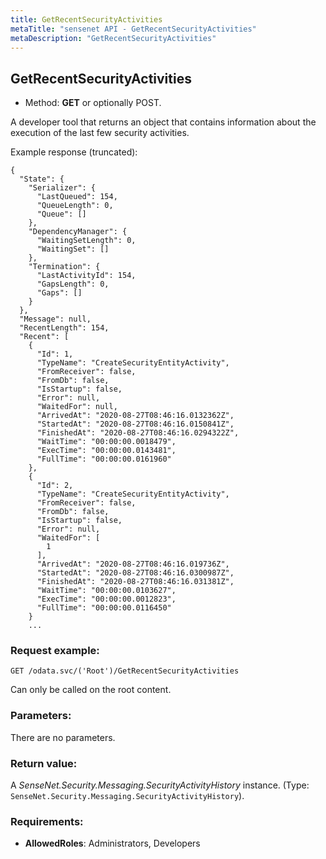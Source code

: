 ```yaml
---
title: GetRecentSecurityActivities
metaTitle: "sensenet API - GetRecentSecurityActivities"
metaDescription: "GetRecentSecurityActivities"
---
```


## GetRecentSecurityActivities
- Method: **GET** or optionally POST.

A developer tool that returns an object that contains information about the execution of the last
 few security activities.
 

 Example response (truncated):
 ``` 
 {
   "State": {
     "Serializer": {
       "LastQueued": 154,
       "QueueLength": 0,
       "Queue": []
     },
     "DependencyManager": {
       "WaitingSetLength": 0,
       "WaitingSet": []
     },
     "Termination": {
       "LastActivityId": 154,
       "GapsLength": 0,
       "Gaps": []
     }
   },
   "Message": null,
   "RecentLength": 154,
   "Recent": [
     {
       "Id": 1,
       "TypeName": "CreateSecurityEntityActivity",
       "FromReceiver": false,
       "FromDb": false,
       "IsStartup": false,
       "Error": null,
       "WaitedFor": null,
       "ArrivedAt": "2020-08-27T08:46:16.0132362Z",
       "StartedAt": "2020-08-27T08:46:16.0150841Z",
       "FinishedAt": "2020-08-27T08:46:16.0294322Z",
       "WaitTime": "00:00:00.0018479",
       "ExecTime": "00:00:00.0143481",
       "FullTime": "00:00:00.0161960"
     },
     {
       "Id": 2,
       "TypeName": "CreateSecurityEntityActivity",
       "FromReceiver": false,
       "FromDb": false,
       "IsStartup": false,
       "Error": null,
       "WaitedFor": [
         1
       ],
       "ArrivedAt": "2020-08-27T08:46:16.019736Z",
       "StartedAt": "2020-08-27T08:46:16.0300987Z",
       "FinishedAt": "2020-08-27T08:46:16.031381Z",
       "WaitTime": "00:00:00.0103627",
       "ExecTime": "00:00:00.0012823",
       "FullTime": "00:00:00.0116450"
     }
     ...
```

### Request example:

```
GET /odata.svc/('Root')/GetRecentSecurityActivities
```
Can only be called on the root content.
### Parameters:
There are no parameters.

### Return value:
A _SenseNet.Security.Messaging.SecurityActivityHistory_ instance. (Type: `SenseNet.Security.Messaging.SecurityActivityHistory`).

### Requirements:
- **AllowedRoles**: Administrators, Developers

